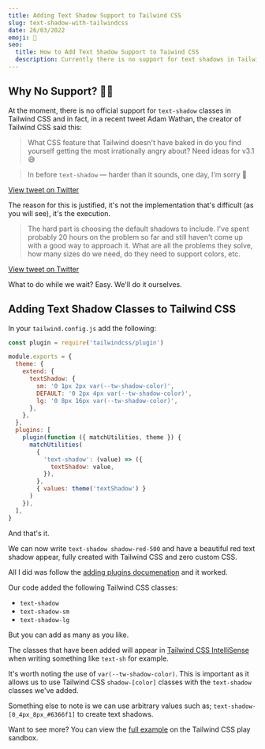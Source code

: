```yaml
---
title: Adding Text Shadow Support to Tailwind CSS
slug: text-shadow-with-tailwindcss
date: 26/03/2022
emoji: 👤
seo:
  title: How to Add Text Shadow Support to Taiwind CSS
  description: Currently there is no support for text shadows in Tailwind CSS, even though it's one of the most requested features. Find out how to add it yourself.
---
```


## Why No Support? 🤷‍♂️

At the moment, there is no official support for `text-shadow` classes in Tailwind CSS and in fact, in a recent tweet Adam Wathan, the creator of Tailwind CSS said this:

> What CSS feature that Tailwind doesn't have baked in do you find yourself getting the most irrationally angry about? Need ideas for v3.1 😅

> In before `text-shadow` — harder than it sounds, one day, I'm sorry 👀

[View tweet on Twitter](https://twitter.com/adamwathan/status/1507431966412611591?s=20&t=augWHUcu8eIqNRWNCAAn9Q)

The reason for this is justified, it's not the implementation that's difficult (as you will see), it's the execution.

> The hard part is choosing the default shadows to include. I've spent probably 20 hours on the problem so far and still haven't come up with a good way to approach it. What are all the problems they solve, how many sizes do we need, do they need to support colors, etc.

[View tweet on Twitter](https://twitter.com/adamwathan/status/1507433677927727104?s=20&t=NTtEa-65fs_7MWFxra0Icw)

What to do while we wait? Easy. We'll do it ourselves.

## Adding Text Shadow Classes to Tailwind CSS

In your `tailwind.config.js` add the following:

```js
const plugin = require('tailwindcss/plugin')

module.exports = {
  theme: {
    extend: {
      textShadow: {
        sm: '0 1px 2px var(--tw-shadow-color)',
        DEFAULT: '0 2px 4px var(--tw-shadow-color)',
        lg: '0 8px 16px var(--tw-shadow-color)',
      },
    },
  },
  plugins: [
    plugin(function ({ matchUtilities, theme }) {
      matchUtilities(
        {
          'text-shadow': (value) => ({
            textShadow: value,
          }),
        },
        { values: theme('textShadow') }
      )
    }),
  ],
}
```

And that's it.

We can now write `text-shadow shadow-red-500` and have a beautiful red text shadow appear, fully created with Tailwind CSS and zero custom CSS.

All I did was follow the [adding plugins documenation](https://tailwindcss.com/docs/plugins#adding-utilities) and it worked.

Our code added the following Tailwind CSS classes:

- `text-shadow`
- `text-shadow-sm`
- `text-shadow-lg`

But you can add as many as you like.

The classes that have been added will appear in [Tailwind CSS IntelliSense](https://tailwindcss.com/docs/editor-setup#intelli-sense-for-vs-code) when writing something like `text-sh` for example.

It's worth noting the use of `var(--tw-shadow-color)`. This is important as it allows us to use Tailwind CSS `shadow-[color]` classes with the `text-shadow` classes we've added.

Something else to note is we can use arbitrary values such as; `text-shadow-[0_4px_8px_#6366f1]` to create text shadows.

Want to see more? You can view the [full example](https://play.tailwindcss.com/wJi9jhaOyb) on the Tailwind CSS play sandbox.
